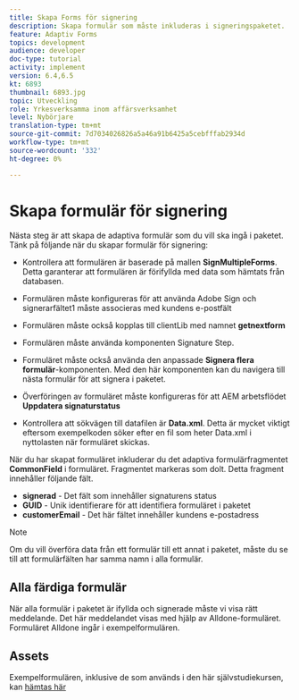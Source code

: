 ```yaml
---
title: Skapa Forms för signering
description: Skapa formulär som måste inkluderas i signeringspaketet.
feature: Adaptiv Forms
topics: development
audience: developer
doc-type: tutorial
activity: implement
version: 6.4,6.5
kt: 6893
thumbnail: 6893.jpg
topic: Utveckling
role: Yrkesverksamma inom affärsverksamhet
level: Nybörjare
translation-type: tm+mt
source-git-commit: 7d7034026826a5a46a91b6425a5cebfffab2934d
workflow-type: tm+mt
source-wordcount: '332'
ht-degree: 0%

---
```



# Skapa formulär för signering

Nästa steg är att skapa de adaptiva formulär som du vill ska ingå i paketet. Tänk på följande när du skapar formulär för signering:

* Kontrollera att formulären är baserade på mallen **SignMultipleForms**. Detta garanterar att formulären är förifyllda med data som hämtats från databasen.

* Formulären måste konfigureras för att använda Adobe Sign och signerarfältet1 måste associeras med kundens e-postfält
* Formulären måste också kopplas till clientLib med namnet **getnextform**
* Formulären måste använda komponenten Signature Step.
* Formuläret måste också använda den anpassade **Signera flera formulär**-komponenten. Med den här komponenten kan du navigera till nästa formulär för att signera i paketet.
* Överföringen av formuläret måste konfigureras för att AEM arbetsflödet **Uppdatera signaturstatus**
* Kontrollera att sökvägen till datafilen är **Data.xml**. Detta är mycket viktigt eftersom exempelkoden söker efter en fil som heter Data.xml i nyttolasten när formuläret skickas.

När du har skapat formuläret inkluderar du det adaptiva formulärfragmentet **CommonField** i formuläret. Fragmentet markeras som dolt. Detta fragment innehåller följande fält.

* **signerad**  - Det fält som innehåller signaturens status
* **GUID**  - Unik identifierare för att identifiera formuläret i paketet
* **customerEmail**  - Det här fältet innehåller kundens e-postadress



>[!NOTE]
>Om du vill överföra data från ett formulär till ett annat i paketet, måste du se till att formulärfälten har samma namn i alla formulär.

## Alla färdiga formulär

När alla formulär i paketet är ifyllda och signerade måste vi visa rätt meddelande. Det här meddelandet visas med hjälp av Alldone-formuläret. Formuläret Alldone ingår i exempelformulären.

## Assets

Exempelformulären, inklusive de som används i den här självstudiekursen, kan [hämtas här](assets/forms-for-signing.zip)
